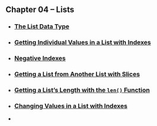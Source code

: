 ## Chapter 04 – Lists
- ### [The List Data Type](practice04_01.py)
- ### [Getting Individual Values in a List with Indexes](practice04_02.py)
- ### [Negative Indexes](practice04_03.py)
- ### [Getting a List from Another List with Slices](practice04_04.py)
- ### [Getting a List’s Length with the `len()` Function](practice04_05.py)
- ### [Changing Values in a List with Indexes](practice04_06.py)
- 
